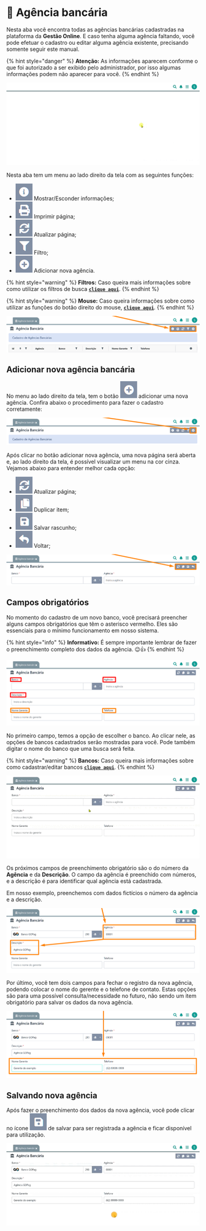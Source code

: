 # 🏦 Agência bancária

Nesta aba você encontra todas as agências bancárias cadastradas na plataforma da **Gestão Online**. E caso tenha alguma agência faltando, você pode efetuar o cadastro ou editar alguma agência existente, precisando somente seguir este manual.

{% hint style="danger" %}
**Atenção:** As informações aparecem conforme o que foi autorizado a ser exibido pelo administrador, por isso algumas informações podem não aparecer para você.
{% endhint %}

![](/erp-v2/assets/funcionalidades/financeiro/aba_agencia.gif)

Nesta aba tem um menu ao lado direito da tela com as seguintes funções:

- <img src="/erp-v2/assets/icon_exibir.png" alt="" data-size="line"> Mostrar/Esconder informações;
- <img src="/erp-v2/assets/icon_imprimir.png" alt="" data-size="line"> Imprimir página;
- <img src="/erp-v2/assets/icon_atualizar.png" alt="" data-size="line"> Atualizar página;
- <img src="/erp-v2/assets/icon_filtro.png" alt="" data-size="line"> Filtro;
- <img src="/erp-v2/assets/icon_add.png" alt="" data-size="line"> Adicionar nova agência.

{% hint style="warning" %}
**Filtros:** Caso queira mais informações sobre como utilizar os filtros de busca [**`clique aqui`**](/erp-v2/primeiro_acesso/filtros.md).
{% endhint %}

{% hint style="warning" %}
**Mouse:** Caso queira informações sobre como utilizar as funções do botão direito do mouse, [**`clique aqui`**](https://docs.gestao.plus/erp-v2/primeiro_acesso/atalhos_internos#menu-botao-direito-do-mouse).
{% endhint %}

![](/erp-v2/assets/funcionalidades/financeiro/aba_agencia_menu.png)

## Adicionar nova agência bancária

No menu ao lado direito da tela, tem o botão <img src="/erp-v2/assets/icon_add.png" alt="" data-size="line"> adicionar uma nova agência. Confira abaixo o procedimento para fazer o cadastro corretamente:

![](/erp-v2/assets/funcionalidades/financeiro/aba_agencia_add.png)

Após clicar no botão adicionar nova agência, uma nova página será aberta e, ao lado direito da tela, é possível visualizar um menu na cor cinza. Vejamos abaixo para entender melhor cada opção:

- <img src="/erp-v2/assets/icon_atualizar.png" alt="" data-size="line"> Atualizar página;   
- <img src="/erp-v2/assets/icon_duplicar.png" alt="" data-size="line"> Duplicar item;
- <img src="/erp-v2/assets/icon_salvar.png" alt="" data-size="line"> Salvar rascunho;
- <img src="/erp-v2/assets/icon_voltar.png" alt="" data-size="line"> Voltar;

![](/erp-v2/assets/funcionalidades/financeiro/aba_agencia_add_menu.png)

## Campos obrigatórios

No momento do cadastro de um novo banco, você precisará preencher alguns campos obrigatórios que têm o asterisco vermelho. Eles são essenciais para o mínimo funcionamento em nosso sistema.

{% hint style="info" %}
**Informativo:** É sempre importante lembrar de fazer o preenchimento completo dos dados da agência. 😉👍
{% endhint %}

![](/erp-v2/assets/funcionalidades/financeiro/aba_agencia_add_agencia.png)

No primeiro campo, temos a opção de escolher o banco. Ao clicar nele, as opções de bancos cadastrados serão mostradas para você. Pode também digitar o nome do banco que uma busca será feita.

{% hint style="warning" %}
**Bancos:** Caso queira mais informações sobre como cadastrar/editar bancos [**`clique aqui`**](/erp-v2/funcionalidades/financeiro/agencia_bancaria.md).
{% endhint %}

![](/erp-v2/assets/funcionalidades/financeiro/aba_agencia_add_campo_banco.gif)

Os próximos campos de preenchimento obrigatório são o do número da **Agência** e da **Descrição**. O campo da agência é preenchido com números, e a descrição é para identificar qual agência está cadastrada.

Em nosso exemplo, preenchemos com dados fictícios o número da agência e a descrição.

![](/erp-v2/assets/funcionalidades/financeiro/aba_agencia_add_campo_agencia_descricao.png)

Por último, você tem dois campos para fechar o registro da nova agência, podendo colocar o nome do gerente e o telefone de contato. Estas opções são para uma possível consulta/necessidade no futuro, não sendo um item obrigatório para salvar os dados da nova agência.

![](/erp-v2/assets/funcionalidades/financeiro/aba_agencia_add_campo_gerente_telefone.png)

## Salvando nova agência

Após fazer o preenchimento dos dados da nova agência, você pode clicar no ícone <img src="/erp-v2/assets/icon_salvar.png" alt="" data-size="line"> de salvar para ser registrada a agência e ficar disponível para utilização.

![](/erp-v2/assets/funcionalidades/financeiro/aba_agencia_add_salvar.gif)